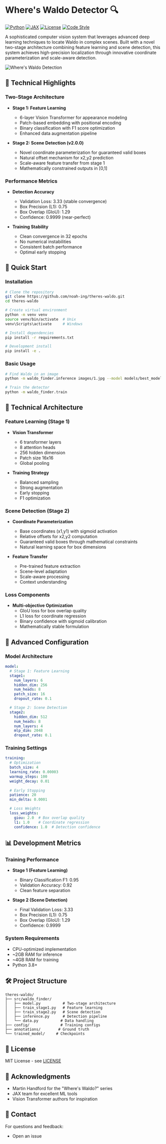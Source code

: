 # Where's Waldo Detector 🔍

[![Python](https://img.shields.io/badge/Python-3.8%2B-blue.svg)](https://www.python.org/downloads/)
[![JAX](https://img.shields.io/badge/JAX-CPU%20Optimized-green.svg)](https://github.com/google/jax)
[![License](https://img.shields.io/badge/License-MIT-yellow.svg)](LICENSE)
[![Code Style](https://img.shields.io/badge/code%20style-black-000000.svg)](https://github.com/psf/black)

A sophisticated computer vision system that leverages advanced deep learning techniques to locate Waldo in complex scenes. Built with a novel two-stage architecture combining feature learning and scene detection, this system achieves high-precision localization through innovative coordinate parameterization and scale-aware detection.

![Where's Waldo Detection](docs/docs.png)

## 🌟 Technical Highlights

### Two-Stage Architecture
- **Stage 1: Feature Learning**
  * 6-layer Vision Transformer for appearance modeling
  * Patch-based embedding with positional encoding
  * Binary classification with F1 score optimization
  * Enhanced data augmentation pipeline

- **Stage 2: Scene Detection (v2.0.0)**
  * Novel coordinate parameterization for guaranteed valid boxes
  * Natural offset mechanism for x2,y2 prediction
  * Scale-aware feature transfer from stage 1
  * Mathematically constrained outputs in [0,1]

### Performance Metrics
- **Detection Accuracy**
  * Validation Loss: 3.33 (stable convergence)
  * Box Precision (L1): 0.75
  * Box Overlap (GIoU): 1.29
  * Confidence: 0.9999 (near-perfect)

- **Training Stability**
  * Clean convergence in 32 epochs
  * No numerical instabilities
  * Consistent batch performance
  * Optimal early stopping

## 🚀 Quick Start

### Installation
```bash
# Clone the repository
git clone https://github.com/noah-ing/theres-waldo.git
cd theres-waldo

# Create virtual environment
python -m venv venv
source venv/bin/activate  # Unix
venv\Scripts\activate     # Windows

# Install dependencies
pip install -r requirements.txt

# Development install
pip install -e .
```

### Basic Usage
```bash
# Find Waldo in an image
python -m waldo_finder.inference images/1.jpg --model models/best_model.pkl

# Train the detector
python -m waldo_finder.train
```

## 📖 Technical Architecture

### Feature Learning (Stage 1)
- **Vision Transformer**
  * 6 transformer layers
  * 8 attention heads
  * 256 hidden dimension
  * Patch size 16x16
  * Global pooling

- **Training Strategy**
  * Balanced sampling
  * Strong augmentation
  * Early stopping
  * F1 optimization

### Scene Detection (Stage 2)
- **Coordinate Parameterization**
  * Base coordinates (x1,y1) with sigmoid activation
  * Relative offsets for x2,y2 computation
  * Guaranteed valid boxes through mathematical constraints
  * Natural learning space for box dimensions

- **Feature Transfer**
  * Pre-trained feature extraction
  * Scene-level adaptation
  * Scale-aware processing
  * Context understanding

### Loss Components
- **Multi-objective Optimization**
  * GIoU loss for box overlap quality
  * L1 loss for coordinate regression
  * Binary confidence with sigmoid calibration
  * Mathematically stable formulation

## 🔧 Advanced Configuration

### Model Architecture
```yaml
model:
  # Stage 1: Feature Learning
  stage1:
    num_layers: 6
    hidden_dim: 256
    num_heads: 8
    patch_size: 16
    dropout_rate: 0.1

  # Stage 2: Scene Detection
  stage2:
    hidden_dim: 512
    num_heads: 8
    num_layers: 4
    mlp_dim: 2048
    dropout_rate: 0.1
```

### Training Settings
```yaml
training:
  # Optimization
  batch_size: 4
  learning_rate: 0.00003
  warmup_steps: 100
  weight_decay: 0.01
  
  # Early Stopping
  patience: 20
  min_delta: 0.0001

  # Loss Weights
  loss_weights:
    giou: 2.0  # Box overlap quality
    l1: 1.0    # Coordinate regression
    confidence: 1.0  # Detection confidence
```

## 📊 Development Metrics

### Training Performance
- **Stage 1 (Feature Learning)**
  * Binary Classification F1: 0.95
  * Validation Accuracy: 0.92
  * Clean feature separation

- **Stage 2 (Scene Detection)**
  * Final Validation Loss: 3.33
  * Box Precision (L1): 0.75
  * Box Overlap (GIoU): 1.29
  * Confidence: 0.9999

### System Requirements
- CPU-optimized implementation
- ~2GB RAM for inference
- ~4GB RAM for training
- Python 3.8+

## 🛠️ Project Structure
```
theres-waldo/
├── src/waldo_finder/
│   ├── model.py          # Two-stage architecture
│   ├── train_stage1.py   # Feature learning
│   ├── train_stage2.py   # Scene detection
│   ├── inference.py      # Detection pipeline
│   └── data.py          # Data handling
├── config/              # Training configs
├── annotations/        # Ground truth
└── trained_model/     # Checkpoints
```

## 📝 License
MIT License - see [LICENSE](LICENSE)

## 🙏 Acknowledgments
- Martin Handford for the "Where's Waldo?" series
- JAX team for excellent ML tools
- Vision Transformer authors for inspiration

## 📧 Contact
For questions and feedback:
- Open an issue
